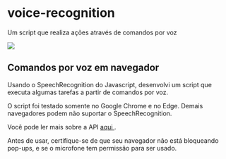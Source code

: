 # voice-recognition
Um script que realiza ações através de comandos por voz

<img src="https://i.imgur.com/k44ed2P.png">

<h2>Comandos por voz em navegador</h2>
<p> Usando o SpeechRecognition do Javascript, desenvolvi um script que executa algumas tarefas a partir de comandos por voz.</p>
<p> O script foi testado somente no Google Chrome e no Edge. Demais navegadores podem não suportar o SpeechRecognition.</p>

<p> Você pode ler mais sobre a API <a href="https://developer.mozilla.org/en-US/docs/Web/API/SpeechRecognition"> aqui </a>.</p>
<p> Antes de usar, certifique-se de que seu navegador não está bloqueando pop-ups, e se o microfone tem permissão para ser usado.
  
 
